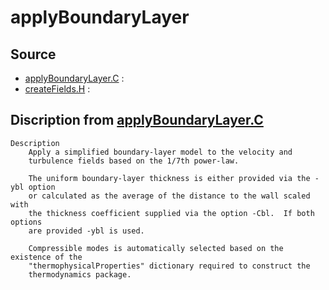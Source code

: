 # applyBoundaryLayer

## Source

- [applyBoundaryLayer.C](applyBoundaryLayer.C) : 
- [createFields.H](createFields.H) : 


## Discription from [applyBoundaryLayer.C](applyBoundaryLayer.C)

```
Description
    Apply a simplified boundary-layer model to the velocity and
    turbulence fields based on the 1/7th power-law.

    The uniform boundary-layer thickness is either provided via the -ybl option
    or calculated as the average of the distance to the wall scaled with
    the thickness coefficient supplied via the option -Cbl.  If both options
    are provided -ybl is used.

    Compressible modes is automatically selected based on the existence of the
    "thermophysicalProperties" dictionary required to construct the
    thermodynamics package.


```

